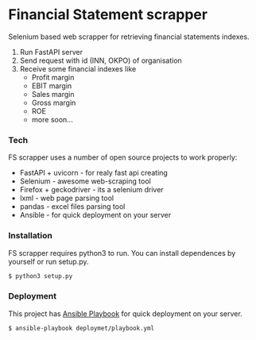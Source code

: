 # Financial Statement scrapper
Selenium based web scrapper for retrieving financial statements indexes.

  1. Run FastAPI server
  2. Send request with id (INN, OKPO) of organisation 
  3. Receive some financial indexes like
      * Profit margin
      * EBIT margin
      * Sales margin
      * Gross margin
      * ROE
      * more soon...
  
### Tech
FS scrapper uses a number of open source projects to work properly:

* FastAPI + uvicorn - for realy fast api creating
* Selenium - awesome web-scraping tool
* Firefox + geckodriver - its a selenium driver
* lxml - web page parsing tool
* pandas - excel files parsing tool
* Ansible - for quick deployment on your server

### Installation 
FS scrapper requires python3 to run. You can install dependences by yourself or run setup.py.

```sh
$ python3 setup.py
```

### Deployment
This project has [Ansible Playbook](https://github.com/ponomarevkonst/financial-statement-scrapper/blob/master/deployment/playbook.yml) for quick deployment on your server.
```sh
$ ansible-playbook deploymet/playbook.yml
```
